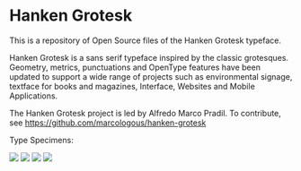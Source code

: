 # Hanken Grotesk
This is a repository of Open Source files of the Hanken Grotesk typeface.

Hanken Grotesk is a sans serif typeface inspired by the classic grotesques. Geometry, metrics, punctuations and OpenType features have been updated to support a wide range of projects such as environmental signage, textface for books and magazines, Interface, Websites and Mobile Applications.

The Hanken Grotesk project is led by Alfredo Marco Pradil. To contribute, see https://github.com/marcologous/hanken-grotesk

Type Specimens:

<img src="images/HankenGrotesk_1.jpg">

<img src="images/HankenGrotesk_3.jpg">

<img src="images/HankenGrotesk_5.jpg">

<img src="images/HankenGrotesk_7.jpg">
